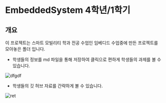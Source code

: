 # EmbeddedSystem 4학년/1학기

## 개요
이 프로젝트는 스마트 모빌리티 학과 전공 수업인 임베디드 수업중에 만든 프로젝트를 모아놓은 폴더 입니다.

* 학생들의 정보를 md 파일을 통해 저장하여 클릭으로 편하게 학생들의 과제를 볼 수 있습니다.

![dfgdf](https://user-images.githubusercontent.com/86651809/174941015-4d9c566d-38cf-4690-b456-9d35d58f9e99.PNG)

* 학생들의 깃 허브 자료를 간략하게 볼 수 있습니다.

![ret](https://user-images.githubusercontent.com/86651809/174941141-8ac2df70-f65d-455e-b87c-e72dd995372e.PNG)

